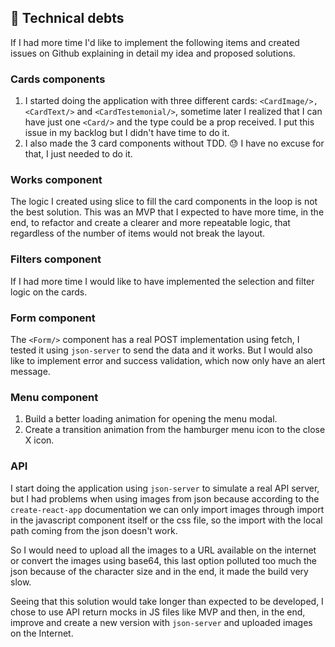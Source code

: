 ## 🐛 Technical debts

If I had more time I'd like to implement the following items and created issues on Github explaining in detail my idea and proposed solutions.

### **Cards components**

1. I started doing the application with three different cards: `<CardImage/>, <CardText/>` and `<CardTestemonial/>`, sometime later I realized that I can have just one `<Card/>` and the type could be a prop received. I put this issue in my backlog but I didn't have time to do it.
2. I also made the 3 card components without TDD. 😓 I have no excuse for that, I just needed to do it.

### **Works component**

The logic I created using slice to fill the card components in the loop is not the best solution. This was an MVP that I expected to have more time, in the end, to refactor and create a clearer and more repeatable logic, that regardless of the number of items would not break the layout.

### **Filters component**

If I had more time I would like to have implemented the selection and filter logic on the cards.

### **Form component**

The `<Form/>` component has a real POST implementation using fetch, I tested it using `json-server` to send the data and it works. But I would also like to implement error and success validation, which now only have an alert message.

### **Menu component**

1. Build a better loading animation for opening the menu modal.
2. Create a transition animation from the hamburger menu icon to the close X icon.

### **API**

I start doing the application using `json-server` to simulate a real API server, but I had problems when using images from json because according to the `create-react-app` documentation we can only import images through import in the javascript component itself or the css file, so the import with the local path coming from the json doesn't work.

So I would need to upload all the images to a URL available on the internet or convert the images using base64, this last option polluted too much the json because of the character size and in the end, it made the build very slow.

Seeing that this solution would take longer than expected to be developed, I chose to use API return mocks in JS files like MVP and then, in the end, improve and create a new version with `json-server` and uploaded images on the Internet.
